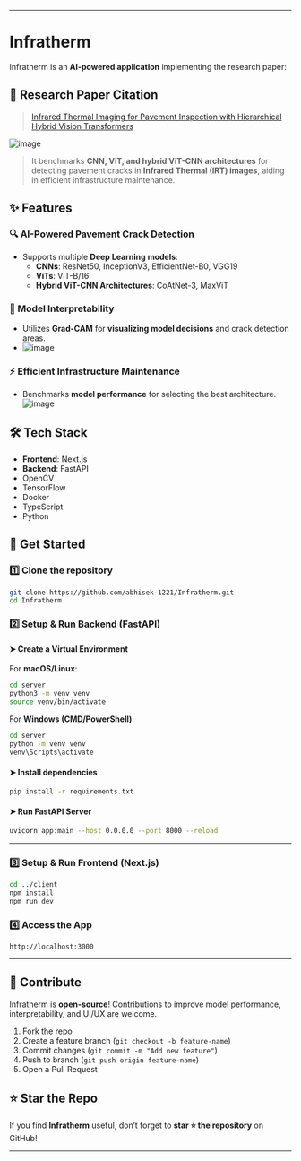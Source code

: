 
---

# Infratherm 

Infratherm is an **AI-powered application** implementing the research paper:
## 📖 Research Paper Citation  
> [Infrared Thermal Imaging for Pavement Inspection with Hierarchical Hybrid Vision Transformers](https://drive.google.com/file/d/19WPRX4OB4TQgh2yZEe_iIgsCUdZRDYbc/view)

![image](https://github.com/user-attachments/assets/0a33313f-6996-431d-bfda-2e426d30ce91)


> It benchmarks **CNN, ViT, and hybrid ViT-CNN architectures** for detecting pavement cracks in **Infrared Thermal (IRT) images**, aiding in efficient infrastructure maintenance.  

## ✨ Features  

### 🔍 AI-Powered Pavement Crack Detection  
- Supports multiple **Deep Learning models**:  
  - **CNNs**: ResNet50, InceptionV3, EfficientNet-B0, VGG19  
  - **ViTs**: ViT-B/16  
  - **Hybrid ViT-CNN Architectures**: CoAtNet-3, MaxViT  

### 🔬 Model Interpretability  
- Utilizes **Grad-CAM** for **visualizing model decisions** and crack detection areas.
- ![image](https://github.com/user-attachments/assets/c81586b9-45b7-43cd-b8dd-ff80f3debd6a)
  

### ⚡ Efficient Infrastructure Maintenance  
- Benchmarks **model performance** for selecting the best architecture.
  ![image](https://github.com/user-attachments/assets/50fbdf9b-8282-4dd5-bdcb-ff543c820b03)
  
 ## 🛠 Tech Stack  
- **Frontend**: Next.js  
- **Backend**: FastAPI  
- OpenCV  
- TensorFlow  
- Docker  
- TypeScript  
- Python  

## 🚀 Get Started  

### 1️⃣ Clone the repository  
```sh
git clone https://github.com/abhisek-1221/Infratherm.git
cd Infratherm
```

### 2️⃣ Setup & Run Backend (FastAPI)  

#### ➤ Create a Virtual Environment  

For **macOS/Linux**:  
```sh
cd server
python3 -m venv venv
source venv/bin/activate
```

For **Windows (CMD/PowerShell)**:  
```sh
cd server
python -m venv venv
venv\Scripts\activate
```

#### ➤ Install dependencies  
```sh
pip install -r requirements.txt
```

#### ➤ Run FastAPI Server  
```sh
uvicorn app:main --host 0.0.0.0 --port 8000 --reload
```

---

### 3️⃣ Setup & Run Frontend (Next.js)  
```sh
cd ../client
npm install
npm run dev
```

### 4️⃣ Access the App  
```
http://localhost:3000
```

---

## 🤝 Contribute  
Infratherm is **open-source**! Contributions to improve model performance, interpretability, and UI/UX are welcome.  

1. Fork the repo  
2. Create a feature branch (`git checkout -b feature-name`)  
3. Commit changes (`git commit -m "Add new feature"`)  
4. Push to branch (`git push origin feature-name`)  
5. Open a Pull Request  


## ⭐ Star the Repo  
If you find **Infratherm** useful, don’t forget to **star ⭐ the repository** on GitHub!  

---
